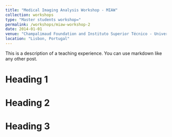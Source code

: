 ```yaml
---
title: "Medical Imaging Analysis Workshop - MIAW"
collection: workshops
type: "Master students workshop="
permalink: /workshops/miaw-workshop-2
date: 2014-01-01
venue: "Champalimaud Foundation and Instituto Superior Técnico - University of Lisbon"
location: "Lisbon, Portugal"
---
```


This is a description of a teaching experience. You can use markdown like any other post.

Heading 1
======

Heading 2
======

Heading 3
======